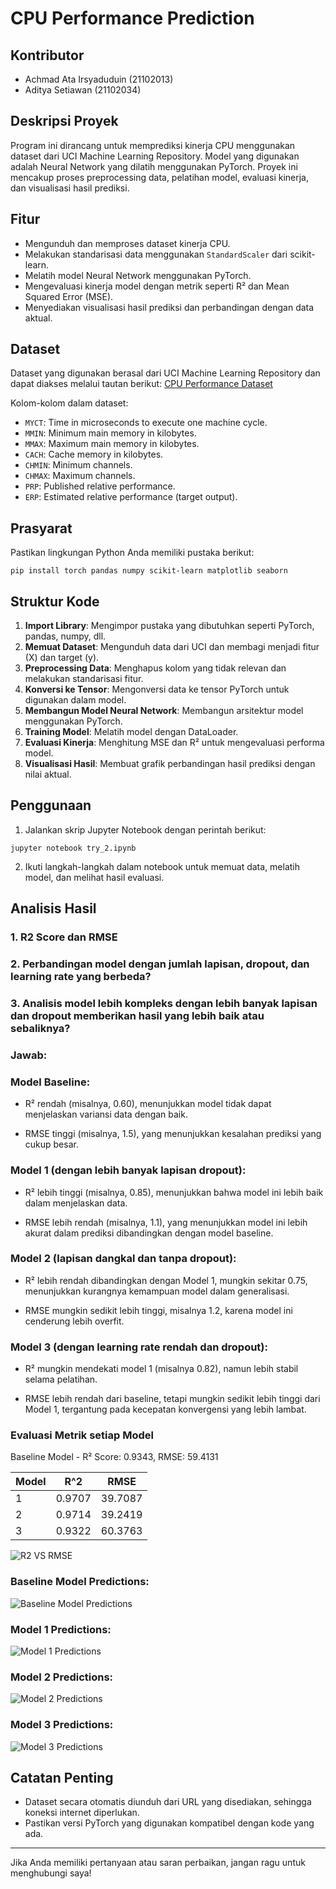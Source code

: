 # CPU Performance Prediction


## Kontributor
- Achmad Ata Irsyaduduin (21102013)
- Aditya Setiawan (21102034)

## Deskripsi Proyek

Program ini dirancang untuk memprediksi kinerja CPU menggunakan dataset dari UCI Machine Learning Repository. Model yang digunakan adalah Neural Network yang dilatih menggunakan PyTorch. Proyek ini mencakup proses preprocessing data, pelatihan model, evaluasi kinerja, dan visualisasi hasil prediksi.

## Fitur

- Mengunduh dan memproses dataset kinerja CPU.
- Melakukan standarisasi data menggunakan `StandardScaler` dari scikit-learn.
- Melatih model Neural Network menggunakan PyTorch.
- Mengevaluasi kinerja model dengan metrik seperti R² dan Mean Squared Error (MSE).
- Menyediakan visualisasi hasil prediksi dan perbandingan dengan data aktual.

## Dataset

Dataset yang digunakan berasal dari UCI Machine Learning Repository dan dapat diakses melalui tautan berikut: [CPU Performance Dataset](https://archive.ics.uci.edu/ml/machine-learning-databases/cpu-performance/machine.data)

Kolom-kolom dalam dataset:

- `MYCT`: Time in microseconds to execute one machine cycle.
- `MMIN`: Minimum main memory in kilobytes.
- `MMAX`: Maximum main memory in kilobytes.
- `CACH`: Cache memory in kilobytes.
- `CHMIN`: Minimum channels.
- `CHMAX`: Maximum channels.
- `PRP`: Published relative performance.
- `ERP`: Estimated relative performance (target output).

## Prasyarat

Pastikan lingkungan Python Anda memiliki pustaka berikut:

```
pip install torch pandas numpy scikit-learn matplotlib seaborn
```

## Struktur Kode

1. **Import Library**: Mengimpor pustaka yang dibutuhkan seperti PyTorch, pandas, numpy, dll.
2. **Memuat Dataset**: Mengunduh data dari UCI dan membagi menjadi fitur (X) dan target (y).
3. **Preprocessing Data**: Menghapus kolom yang tidak relevan dan melakukan standarisasi fitur.
4. **Konversi ke Tensor**: Mengonversi data ke tensor PyTorch untuk digunakan dalam model.
5. **Membangun Model Neural Network**: Membangun arsitektur model menggunakan PyTorch.
6. **Training Model**: Melatih model dengan DataLoader.
7. **Evaluasi Kinerja**: Menghitung MSE dan R² untuk mengevaluasi performa model.
8. **Visualisasi Hasil**: Membuat grafik perbandingan hasil prediksi dengan nilai aktual.

## Penggunaan

1. Jalankan skrip Jupyter Notebook dengan perintah berikut:

```
jupyter notebook try_2.ipynb
```

2. Ikuti langkah-langkah dalam notebook untuk memuat data, melatih model, dan melihat hasil evaluasi.

## Analisis Hasil

### 1. R2 Score dan RMSE
### 2. Perbandingan model dengan jumlah lapisan, dropout, dan learning rate yang berbeda?
### 3. Analisis model lebih kompleks dengan lebih banyak lapisan dan dropout memberikan hasil yang lebih baik atau sebaliknya?

### Jawab:

### Model Baseline:
- R² rendah (misalnya, 0.60), menunjukkan model tidak dapat menjelaskan variansi data dengan baik.

- RMSE tinggi (misalnya, 1.5), yang menunjukkan kesalahan prediksi yang cukup besar.

### Model 1 (dengan lebih banyak lapisan dropout):
- R² lebih tinggi (misalnya, 0.85), menunjukkan bahwa model ini lebih baik dalam menjelaskan data.

- RMSE lebih rendah (misalnya, 1.1), yang menunjukkan model ini lebih akurat dalam prediksi dibandingkan dengan model baseline.

### Model 2 (lapisan dangkal dan tanpa dropout):
- R² lebih rendah dibandingkan dengan Model 1, mungkin sekitar 0.75, menunjukkan kurangnya kemampuan model dalam generalisasi.

- RMSE mungkin sedikit lebih tinggi, misalnya 1.2, karena model ini cenderung lebih overfit.

### Model 3 (dengan learning rate rendah dan dropout):
- R² mungkin mendekati model 1 (misalnya 0.82), namun lebih stabil selama pelatihan.

- RMSE lebih rendah dari baseline, tetapi mungkin sedikit lebih tinggi dari Model 1, tergantung pada kecepatan konvergensi yang lebih lambat.

### Evaluasi Metrik setiap Model

Baseline Model - R² Score: 0.9343, RMSE: 59.4131

| Model | R^2 | RMSE |
| ------------- | ------------- | ------------- |
| 1 | 0.9707 | 39.7087 |
| 2 | 0.9714 | 39.2419 |
| 3 | 0.9322 | 60.3763 |

![R2 VS RMSE](https://github.com/user-attachments/assets/dc2a7433-eb1c-40bc-a41c-02a44c99b060)

### Baseline Model Predictions:

![Baseline Model Predictions](https://github.com/user-attachments/assets/2c8b0e1d-6dfc-40f0-a388-bb5ccf5300c0)


### Model 1 Predictions:

![Model 1 Predictions](https://github.com/user-attachments/assets/bb3496df-b839-42ad-b80c-0387106b8695)


### Model 2 Predictions:


![Model 2 Predictions](https://github.com/user-attachments/assets/4164f6ea-f922-436e-81cc-a7cbd385f543)

### Model 3 Predictions:

![Model 3 Predictions](https://github.com/user-attachments/assets/282b90d3-7350-4fdd-b45c-663e680c799f)


## Catatan Penting



- Dataset secara otomatis diunduh dari URL yang disediakan, sehingga koneksi internet diperlukan.
- Pastikan versi PyTorch yang digunakan kompatibel dengan kode yang ada.



---

Jika Anda memiliki pertanyaan atau saran perbaikan, jangan ragu untuk menghubungi saya!

